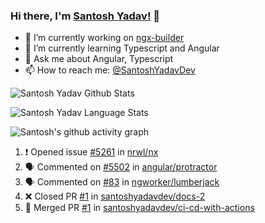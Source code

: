 ### Hi there, I'm [Santosh Yadav!](https://santoshyadav.dev) 👋

- 🔭 I’m currently working on [ngx-builder](https://github.com/ngx-builders)
- 🌱 I’m currently learning Typescript and Angular
- 💬 Ask me about Angular, Typescript
- 📫 How to reach me: [@SantoshYadavDev](https://twitter.com/SantoshYadavDev)

![Santosh Yadav Github Stats](https://github-readme-stats.anuraghazra1.vercel.app/api?username=SantoshYadavDev&show_icons=true&include_all_commits=true&theme=radical)

![Santosh Yadav Language Stats](https://github-readme-stats.anuraghazra1.vercel.app/api/top-langs/?username=SantoshYadavDev&layout=compact&theme=radical)

![Santosh's github activity graph](https://activity-graph.herokuapp.com/graph?username=SantoshYadavDev&theme=dracula)

<!--START_SECTION:activity-->
1. ❗️ Opened issue [#5261](https://github.com/nrwl/nx/issues/5261) in [nrwl/nx](https://github.com/nrwl/nx)
2. 🗣 Commented on [#5502](https://github.com/angular/protractor/issues/5502) in [angular/protractor](https://github.com/angular/protractor)
3. 🗣 Commented on [#83](https://github.com/ngworker/lumberjack/issues/83) in [ngworker/lumberjack](https://github.com/ngworker/lumberjack)
4. ❌ Closed PR [#1](https://github.com/santoshyadavdev/docs-2/pull/1) in [santoshyadavdev/docs-2](https://github.com/santoshyadavdev/docs-2)
5. 🎉 Merged PR [#1](https://github.com/santoshyadavdev/ci-cd-with-actions/pull/1) in [santoshyadavdev/ci-cd-with-actions](https://github.com/santoshyadavdev/ci-cd-with-actions)
<!--END_SECTION:activity-->
